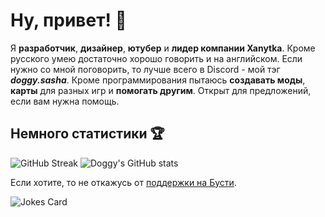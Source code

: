 # Ну, привет! 👋
  Я **разработчик**, **дизайнер**, **ютубер** и **лидер компании Xanytka**. Кроме русского умею достаточно хорошо говорить и на английском. Если нужно со мной поговорить, то лучше всего в Discord - мой тэг ***doggy.sasha***.
Кроме программирования пытаюсь **создавать моды**, **карты** для разных игр и **помогать другим**.
Открыт для предложений, если вам нужна помощь.
## Немного статистики 🏆
![GitHub Streak](https://github-readme-streak-stats.herokuapp.com/?user=DoggySasha)
![Doggy's GitHub stats](https://github-readme-stats.vercel.app/api?username=DoggySasha&theme=flag-india&show_icons=true)

Если хотите, то не откажусь от [поддержки на Бусти](https://boosty.to/doggy.sasha).

![Jokes Card](https://readme-jokes.vercel.app/api?hideBorder&bgColor=%23ffffff&qColor=%23151515&textColor=%23151515&aColor=%23FB8C00)
